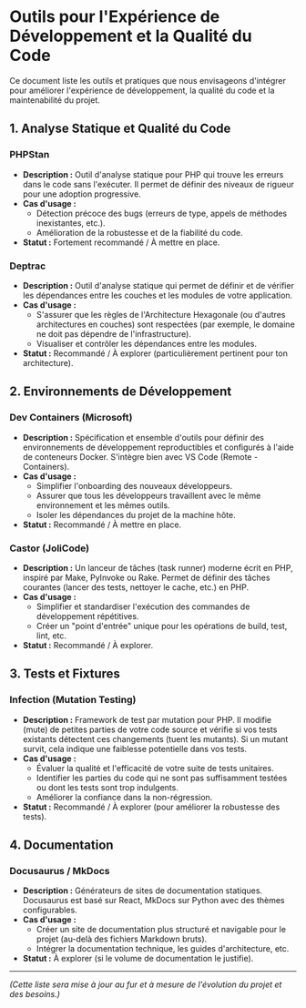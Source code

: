 # Outils pour l'Expérience de Développement et la Qualité du Code

Ce document liste les outils et pratiques que nous envisageons d'intégrer pour améliorer l'expérience de développement, la qualité du code et la maintenabilité du projet.

## 1. Analyse Statique et Qualité du Code

### PHPStan
*   **Description :** Outil d'analyse statique pour PHP qui trouve les erreurs dans le code sans l'exécuter. Il permet de définir des niveaux de rigueur pour une adoption progressive.
*   **Cas d'usage :**
    *   Détection précoce des bugs (erreurs de type, appels de méthodes inexistantes, etc.).
    *   Amélioration de la robustesse et de la fiabilité du code.
*   **Statut :** Fortement recommandé / À mettre en place.

### Deptrac
*   **Description :** Outil d'analyse statique qui permet de définir et de vérifier les dépendances entre les couches et les modules de votre application.
*   **Cas d'usage :**
    *   S'assurer que les règles de l'Architecture Hexagonale (ou d'autres architectures en couches) sont respectées (par exemple, le domaine ne doit pas dépendre de l'infrastructure).
    *   Visualiser et contrôler les dépendances entre les modules.
*   **Statut :** Recommandé / À explorer (particulièrement pertinent pour ton architecture).

## 2. Environnements de Développement

### Dev Containers (Microsoft)
*   **Description :** Spécification et ensemble d'outils pour définir des environnements de développement reproductibles et configurés à l'aide de conteneurs Docker. S'intègre bien avec VS Code (Remote - Containers).
*   **Cas d'usage :**
    *   Simplifier l'onboarding des nouveaux développeurs.
    *   Assurer que tous les développeurs travaillent avec le même environnement et les mêmes outils.
    *   Isoler les dépendances du projet de la machine hôte.
*   **Statut :** Recommandé / À mettre en place.

### Castor (JoliCode)
*   **Description :** Un lanceur de tâches (task runner) moderne écrit en PHP, inspiré par Make, PyInvoke ou Rake. Permet de définir des tâches courantes (lancer des tests, nettoyer le cache, etc.) en PHP.
*   **Cas d'usage :**
    *   Simplifier et standardiser l'exécution des commandes de développement répétitives.
    *   Créer un "point d'entrée" unique pour les opérations de build, test, lint, etc.
*   **Statut :** Recommandé / À explorer.

## 3. Tests et Fixtures

### Infection (Mutation Testing)
*   **Description :** Framework de test par mutation pour PHP. Il modifie (mute) de petites parties de votre code source et vérifie si vos tests existants détectent ces changements (tuent les mutants). Si un mutant survit, cela indique une faiblesse potentielle dans vos tests.
*   **Cas d'usage :**
    *   Évaluer la qualité et l'efficacité de votre suite de tests unitaires.
    *   Identifier les parties du code qui ne sont pas suffisamment testées ou dont les tests sont trop indulgents.
    *   Améliorer la confiance dans la non-régression.
*   **Statut :** Recommandé / À explorer (pour améliorer la robustesse des tests).

## 4. Documentation

### Docusaurus / MkDocs
*   **Description :** Générateurs de sites de documentation statiques. Docusaurus est basé sur React, MkDocs sur Python avec des thèmes configurables.
*   **Cas d'usage :**
    *   Créer un site de documentation plus structuré et navigable pour le projet (au-delà des fichiers Markdown bruts).
    *   Intégrer la documentation technique, les guides d'architecture, etc.
*   **Statut :** À explorer (si le volume de documentation le justifie).

---

*(Cette liste sera mise à jour au fur et à mesure de l'évolution du projet et des besoins.)*
